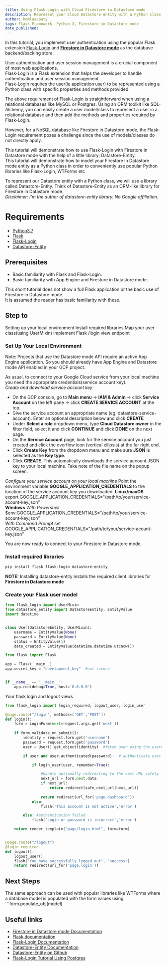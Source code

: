 ```yaml
---
title: Using Flask-Login with Cloud Firestore in Datastore mode
description: Represent your Cloud Datastore entity with a Python class(ie a model) and use this for Flask-Login user management
author: komlasapaty
tags: Flask Framework, Python 3, Firestore in Datastore mode
date_published: 
---
```


In this tutorial, you implement user authentication using the popular Flask extension [Flask-Login](https://flask-login.readthedocs.io) and [**Firestore in Datastore mode**](https://cloud.google.com/datastore/docs/datastore-api-tutorial) as the database backend/backing store.

User authentication and user session management is a crucial component of most web applications.  
Flask-Login is a Flask extension that helps the developer to handle authentication and user session management.  
Flask-Login requires the user(ie application user) to be represented using a Python class with specific properties and methods provided.  

The above requirement of Flask-Login is straightforward when using a relational databases like MySQL or Postgres. 
Using an ORM toolkit like SQL-Alchemy, you can easily create a user model/class to represent a user in a relational database and then add the methods and properties required by Flask-Login.  

However, for a NoSQL database like Firestore in Datastore mode, the Flask-Login requirement poses a challenge since the use of models/classes do not directly apply.  

This tutorial will demonstrate how to use Flask-Login with Firestore in Datastore mode with the help of a little library; Datastore-Entity.  
This tutorial will demonstrate how to model your Firestore in Datastore mode entity as a Python class in order to conveniently use popular Python libraries like Flask-Login, WTForms etc

To represent our Datastore entity with a Python class, we will use a library called Datastore-Entity. Think of Datastore-Entity as an ORM-like library for Firestore in Datastore mode.  
_Disclaimer: I'm the author of datastore-entity library. No Google affiliation._  

# Requirements

-  [Python3.7](https://www.python.org/downloads/) 
-  [Flask](https://github.com/pallets/flask) 
-  [Flask-Login](https://flask-login.readthedocs.io) 
-  [Datastore-Entity](https://datastore-entity.readthedocs.io) 


## Prerequisites
- Basic familiarity with Flask and Flask-Login.
- Basic familiarity with App Engine and Firestore in Datastore mode.

This short tutorial does not show a full Flask application or the basic use of Firestore in Datastore mode.  
It is assumed the reader has basic familiarity with these.



## Step to
Setting up your local environment
Install required libraries
Map your user class(using UserMixin)
Implement Flask /login view endpoint


### Set Up Your Local Environment
Note: Projects that use the Datastore mode API require an active App Engine application.
So you should already have App Engine and Datastore mode API enabled in your GCP project.  

As usual, to connect to your Google Cloud service from your local machine you need the appropriate credentials(service account key).  
_Create and download service account key_
- On the GCP console, go to **Main menu** -> **IAM & Admin** -> click **Service Account** on the left pane -> click **CREATE SERVICE ACCOUNT** at the top. 
- Give the service account an appropriate name (eg. datastore-service-account). Enter an optional description below and click **CREATE**
- Under **Select a role** dropdown menu, type **Cloud Datastore owner** in the filter field, select it and click **CONTINUE** and click **DONE** on the next page.
- On the **Service Account** page, look for the service account you just created and click the overflow icon (vertical ellipsis) at the far right end.
- Click **Create Key**  from the dropdown menu and make sure **JSON** is selected as the **Key type**.
- Click **CREATE**. This automatically downloads the service account JSON key to your local machine. Take note of the file name on the popup screen.


_Configure your service account on your local machine_
Point the environment variable **GOOGLE_APPLICATION_CREDENTIALS** to the location of the service account key you downloaded.
**Linux/maxOS**  
export GOOGLE_APPLICATION_CREDENTIALS="/path/to/your/service-acount-key.json"  
**Windows**
_With Powershell_
$env:GOOGLE_APPLICATION_CREDENTIALS="/path/to/your/service-acount-key.json"  
_With Command Prompt_
set GOOGLE_APPLICATION_CREDENTIALS="/path/to/your/service-acount-key.json"  

You are now ready to connect to your Firestore in Datastore mode.


### Install required libraries
```bash
pip install flask flask-login datastore-entity
```
**NOTE:** Installing datastore-entity installs the required client libraries for **Firestore in Datastore mode**


### Create your Flask user model


```python
from flask_login import UserMixin
from datastore_entity import DatastoreEntity, EntityValue
import datetime


class User(DatastoreEntity, UserMixin):
    username = EntityValue(None)
    password = EntityValue(None)
    status = EntityValue(1)
    date_created = EntityValue(datetime.datetime.utcnow())


```


```python
from flask import Flask

app = Flask(__main__)
app.secret_key = "development_key"  #not secure


if __name__ == '__main__':
    app.run(debug=True, host='0.0.0.0')
```




Your flask login and logout views
```python
from flask_login import login_required, logout_user, login_user

@page.route("/login", methods=['GET','POST'])
def login():
    form = LoginForm(next=request.args.get('next'))
    
    if form.validate_on_submit():
        identity = request.form.get('username')
        password = request.form.get('password')
        user = User().get_object(identity)  #fetch user using the username

        if user and user.authenticated(password):  # authenticate user here

            if login_user(user, remember=True):

                #handle optionally redirecting to the next URL safely
                next_url = form.next.data
                if next_url:
                    return redirect(safe_next_url(next_url))
                
                return redirect(url_for('page.dashboard'))
            else:
                flash('This account is not active','error')

        else: #authentication failed
            flash('Login or password is incorrect','error')

    return render_template("page/login.html", form=form)


@page.route("/logout")
@login_required
def logout():
    logout_user()
    flash("You have successfully logged out", "success")
    return redirect(url_for('page.login'))
```

## Next Steps
The same approach can be used with popular libraries like WTForms where a database model is populated with the form values using ```form.populate_obj(model)


## Useful links
-  [Firestore in Datastore mode Documentation](https://cloud.google.com/datastore)
-  [Flask documentation](https://flask.palletsprojects.com/en/1.1.x/)
-  [Flask-Login Documentation](https://flask-login.readthedocs.io) 
-  [Datastore-Entity Documentation](https://datastore-entity.readthedocs.io)
-  [Datastore-Entity on Github](https://github.com/komlasapaty/datastore-entity)
-  [Flask-Login Tutorial Using Postgres](https://hackersandslackers.com/flask-login-user-authentication)